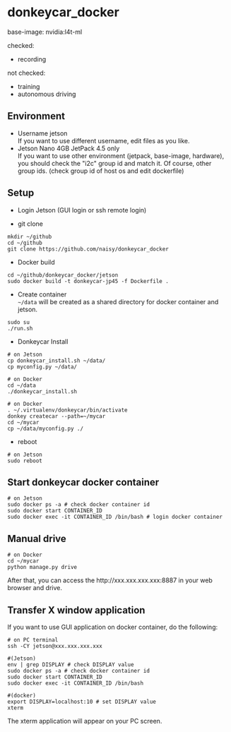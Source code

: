 # donkeycar_docker
base-image: nvidia:l4t-ml

checked:
*   recording

not checked:
*   training
*   autonomous driving

## Environment
*   Username jetson  
If you want to use different username, edit files as you like.
*   Jetson Nano 4GB JetPack 4.5 only  
If you want to use other environment (jetpack, base-image, hardware), you should check the "i2c" group id and match it. Of course, other group ids. (check group id of host os and edit dockerfile)

## Setup
*   Login Jetson (GUI login or ssh remote login)

*   git clone
```
mkdir ~/github
cd ~/github
git clone https://github.com/naisy/donkeycar_docker
```
*   Docker build  
```
cd ~/github/donkeycar_docker/jetson
sudo docker build -t donkeycar-jp45 -f Dockerfile .
```
*   Create container  
`~/data` will be created as a shared directory for docker container and jetson.  
```
sudo su
./run.sh
```
*   Donkeycar Install  
```
# on Jetson
cp donkeycar_install.sh ~/data/
cp myconfig.py ~/data/
```
```
# on Docker
cd ~/data
./donkeycar_install.sh
```
```
# on Docker
. ~/.virtualenv/donkeycar/bin/activate
donkey createcar --path=~/mycar
cd ~/mycar
cp ~/data/myconfig.py ./
```

*   reboot  
```
# on Jetson
sudo reboot
```

## Start donkeycar docker container
```
# on Jetson
sudo docker ps -a # check docker container id
sudo docker start CONTAINER_ID
sudo docker exec -it CONTAINER_ID /bin/bash # login docker container
```

## Manual drive
```
# on Docker
cd ~/mycar
python manage.py drive
```
After that, you can access the http\://xxx.xxx.xxx.xxx:8887 in your web browser and drive.


## Transfer X window application
If you want to use GUI application on docker container, do the following:
```
# on PC terminal
ssh -CY jetson@xxx.xxx.xxx.xxx

#(Jetson)
env | grep DISPLAY # check DISPLAY value
sudo docker ps -a # check docker container id
sudo docker start CONTAINER_ID
sudo docker exec -it CONTAINER_ID /bin/bash

#(docker)
export DISPLAY=localhost:10 # set DISPLAY value
xterm
```
The xterm application will appear on your PC screen.


